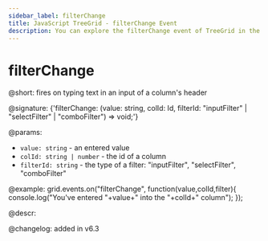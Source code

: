 ```yaml
---
sidebar_label: filterChange
title: JavaScript TreeGrid - filterChange Event 
description: You can explore the filterChange event of TreeGrid in the documentation of the DHTMLX JavaScript UI library. Browse developer guides and API reference, try out code examples and live demos, and download a free 30-day evaluation version of DHTMLX Suite.
---
```


# filterChange

@short: fires on typing text in an input of a column's header

@signature: {'filterChange: (value: string, colId: Id, filterId: "inputFilter" | "selectFilter" | "comboFilter") => void;'}

@params:
- `value: string` - an entered value
- `colId: string | number` - the id of a column
- `filterId: string` - the type of a filter: "inputFilter", "selectFilter", "comboFilter"

@example:
grid.events.on("filterChange", function(value,colId,filter){
    console.log("You've entered "+value+" into the "+colId+" column");
});

@descr:

@changelog: added in v6.3
